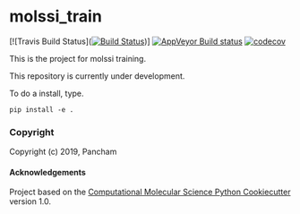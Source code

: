 molssi_train
==============================
[//]: # (Badges)
[![Travis Build Status]([![Build Status](https://travis-ci.org/Panchamlal/mossi_train.svg?branch=master)](https://travis-ci.org/Panchamlal/mossi_train))]
[![AppVeyor Build status](https://ci.appveyor.com/api/projects/status/REPLACE_WITH_APPVEYOR_LINK/branch/master?svg=true)](https://ci.appveyor.com/project/REPLACE_WITH_OWNER_ACCOUNT/molssi_train/branch/master)
[![codecov](https://codecov.io/gh/REPLACE_WITH_OWNER_ACCOUNT/molssi_train/branch/master/graph/badge.svg)](https://codecov.io/gh/REPLACE_WITH_OWNER_ACCOUNT/molssi_train/branch/master)

This is the project for molssi training.

This repository is currently under development.

To do a install, type.

`pip install -e .`

### Copyright

Copyright (c) 2019, Pancham


#### Acknowledgements

Project based on the
[Computational Molecular Science Python Cookiecutter](https://github.com/molssi/cookiecutter-cms) version 1.0.
